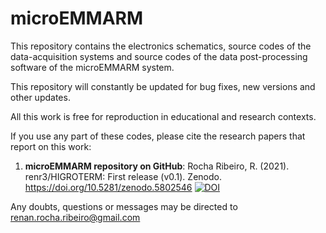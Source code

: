 # microEMMARM
This repository contains the electronics schematics, source codes of the data-acquisition systems and source codes of the data post-processing software of the microEMMARM system.

This repository will constantly be updated for bug fixes, new versions and other updates.

All this work is free for reproduction in educational and research contexts. 

If you use any part of these codes, please cite the research papers that report on this work:

1. **microEMMARM repository on GitHub**: Rocha Ribeiro, R. (2021). renr3/HIGROTERM: First release (v0.1). Zenodo. https://doi.org/10.5281/zenodo.5802546 [![DOI](https://zenodo.org/badge/DOI/10.5281/zenodo.5802546.svg)](https://doi.org/10.5281/zenodo.5802546)

Any doubts, questions or messages may be directed to renan.rocha.ribeiro@gmail.com
